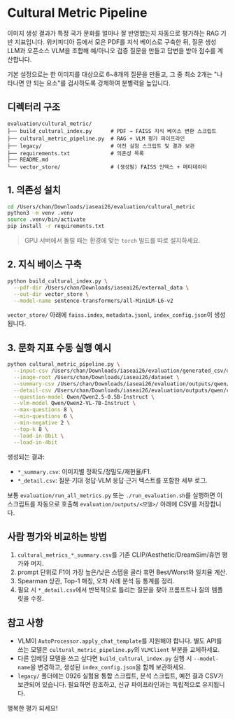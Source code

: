 # Cultural Metric Pipeline

이미지 생성 결과가 특정 국가 문화를 얼마나 잘 반영했는지 자동으로 평가하는 RAG 기반 지표입니다. 위키피디아 등에서 모은 PDF를 지식 베이스로 구축한 뒤, 질문 생성 LLM과 오픈소스 VLM을 조합해 예/아니오 검증 질문을 만들고 답변을 받아 점수를 계산합니다.

기본 설정으로는 한 이미지를 대상으로 6~8개의 질문을 만들고, 그 중 최소 2개는 "나타나면 안 되는 요소"를 검사하도록 강제하여 분별력을 높입니다.

## 디렉터리 구조

```
evaluation/cultural_metric/
├── build_cultural_index.py      # PDF → FAISS 지식 베이스 변환 스크립트
├── cultural_metric_pipeline.py  # RAG + VLM 평가 파이프라인
├── legacy/                      # 이전 실험 스크립트 및 결과 보관
├── requirements.txt             # 의존성 목록
├── README.md
└── vector_store/                # (생성됨) FAISS 인덱스 + 메타데이터
```

## 1. 의존성 설치

```bash
cd /Users/chan/Downloads/iaseai26/evaluation/cultural_metric
python3 -m venv .venv
source .venv/bin/activate
pip install -r requirements.txt
```

> GPU 서버에서 돌릴 때는 환경에 맞는 `torch` 빌드를 따로 설치하세요.

## 2. 지식 베이스 구축

```bash
python build_cultural_index.py \
  --pdf-dir /Users/chan/Downloads/iaseai26/external_data \
  --out-dir vector_store \
  --model-name sentence-transformers/all-MiniLM-L6-v2
```

`vector_store/` 아래에 `faiss.index`, `metadata.jsonl`, `index_config.json`이 생성됩니다.

## 3. 문화 지표 수동 실행 예시

```bash
python cultural_metric_pipeline.py \
  --input-csv /Users/chan/Downloads/iaseai26/evaluation/generated_csv/qwen/img_paths_standard.csv \
  --image-root /Users/chan/Downloads/iaseai26/dataset \
  --summary-csv /Users/chan/Downloads/iaseai26/evaluation/outputs/qwen/cultural_metrics_manual_summary.csv \
  --detail-csv /Users/chan/Downloads/iaseai26/evaluation/outputs/qwen/cultural_metrics_manual_detail.csv \
  --question-model Qwen/Qwen2.5-0.5B-Instruct \
  --vlm-model Qwen/Qwen2-VL-7B-Instruct \
  --max-questions 8 \
  --min-questions 6 \
  --min-negative 2 \
  --top-k 8 \
  --load-in-8bit \
  --load-in-4bit
```

생성되는 결과:
- `*_summary.csv`: 이미지별 정확도/정밀도/재현율/F1.
- `*_detail.csv`: 질문·기대 정답·VLM 응답·근거 텍스트를 포함한 세부 로그.

보통 `evaluation/run_all_metrics.py` 또는 `./run_evaluation.sh`를 실행하면 이 스크립트를 자동으로 호출해 `evaluation/outputs/<모델>/` 아래에 CSV를 저장합니다.

## 사람 평가와 비교하는 방법

1. `cultural_metrics_*_summary.csv`를 기존 CLIP/Aesthetic/DreamSim/휴먼 평가와 머지.
2. prompt 단위로 F1이 가장 높은/낮은 스텝을 골라 휴먼 Best/Worst와 일치율 계산.
3. Spearman 상관, Top-1 매칭, 오차 사례 분석 등 통계를 정리.
4. 필요 시 `*_detail.csv`에서 반복적으로 틀리는 질문을 찾아 프롬프트나 질의 템플릿을 수정.

## 참고 사항

- VLM이 `AutoProcessor.apply_chat_template`를 지원해야 합니다. 별도 API를 쓰는 모델은 `cultural_metric_pipeline.py`의 `VLMClient` 부분을 교체하세요.
- 다른 임베딩 모델을 쓰고 싶다면 `build_cultural_index.py` 실행 시 `--model-name`을 변경하고, 생성된 `index_config.json`을 함께 보관하세요.
- `legacy/` 폴더에는 0926 실험용 통합 스크립트, 분석 스크립트, 예전 결과 CSV가 보관되어 있습니다. 필요하면 참조하고, 신규 파이프라인과는 독립적으로 유지됩니다.

행복한 평가 되세요!
